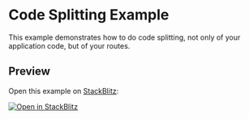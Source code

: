 # Code Splitting Example

This example demonstrates how to do code splitting, not only of your application code, but of your routes.

## Preview

Open this example on [StackBlitz](https://stackblitz.com):

[![Open in StackBlitz](https://developer.stackblitz.com/img/open_in_stackblitz.svg)](https://stackblitz.com/github/remix-run/react-router/tree/v6.0.0-beta.7/examples/lazy-loading?file=src/App.tsx)
